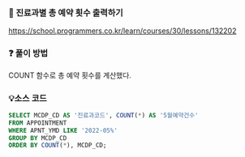 ### 🔗 진료과별 총 예약 횟수 출력하기
https://school.programmers.co.kr/learn/courses/30/lessons/132202

### ❓ 풀이 방법
COUNT 함수로 총 예약 횟수를 계산했다.

### 💡소스 코드
````sql
SELECT MCDP_CD AS '진료과코드', COUNT(*) AS '5월예약건수'
FROM APPOINTMENT
WHERE APNT_YMD LIKE '2022-05%'
GROUP BY MCDP_CD
ORDER BY COUNT(*), MCDP_CD;
````